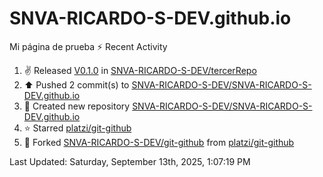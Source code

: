 # SNVA-RICARDO-S-DEV.github.io
Mi página de prueba
⚡ Recent Activity

<!--RECENT_ACTIVITY:start-->
1. ✌️ Released [V0.1.0](https://github.com/SNVA-RICARDO-S-DEV/tercerRepo/releases/tag/V0.1.0) in [SNVA-RICARDO-S-DEV/tercerRepo](https://github.com/SNVA-RICARDO-S-DEV/tercerRepo)<br>
2. ⬆️ Pushed 2 commit(s) to [SNVA-RICARDO-S-DEV/SNVA-RICARDO-S-DEV.github.io](https://github.com/SNVA-RICARDO-S-DEV/SNVA-RICARDO-S-DEV.github.io)<br>
3. 📔 Created new repository [SNVA-RICARDO-S-DEV/SNVA-RICARDO-S-DEV.github.io](https://github.com/SNVA-RICARDO-S-DEV/SNVA-RICARDO-S-DEV.github.io)<br>
4. ⭐ Starred [platzi/git-github](https://github.com/platzi/git-github)<br>
5. 🔱 Forked [SNVA-RICARDO-S-DEV/git-github](https://github.com/SNVA-RICARDO-S-DEV/git-github) from [platzi/git-github](https://github.com/platzi/git-github)<br>
<!--RECENT_ACTIVITY:end-->

<!--RECENT_ACTIVITY:last_update-->
Last Updated: Saturday, September 13th, 2025, 1:07:19 PM
<!--RECENT_ACTIVITY:last_update_end-->
